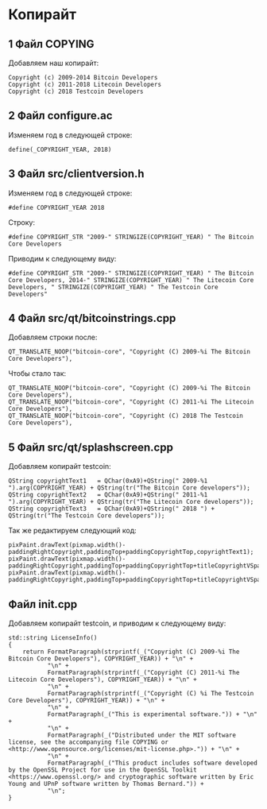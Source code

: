 Копирайт
========

1 Файл COPYING
-------------

Добавляем наш копирайт:

	Copyright (c) 2009-2014 Bitcoin Developers
	Copyright (c) 2011-2018 Litecoin Developers
	Copyright (c) 2018 Testcoin Developers

2 Файл configure.ac
-------------------

Изменяем год в следующей строке:

	define(_COPYRIGHT_YEAR, 2018)

3 Файл src/clientversion.h
----------------------

Изменяем год в следующей строке:

	#define COPYRIGHT_YEAR 2018

Строку:

	#define COPYRIGHT_STR "2009-" STRINGIZE(COPYRIGHT_YEAR) " The Bitcoin Core Developers

Приводим к следующему виду:

	#define COPYRIGHT_STR "2009-" STRINGIZE(COPYRIGHT_YEAR) " The Bitcoin Core Developers, 2014-" STRINGIZE(COPYRIGHT_YEAR) " The Litecoin Core Developers, " STRINGIZE(COPYRIGHT_YEAR) " The Testcoin Core Developers"

4 Файл src/qt/bitcoinstrings.cpp
--------------------------------

Добавляем строки после:

	QT_TRANSLATE_NOOP("bitcoin-core", "Copyright (C) 2009-%i The Bitcoin Core Developers"),

Чтобы стало так:

	QT_TRANSLATE_NOOP("bitcoin-core", "Copyright (C) 2009-%i The Bitcoin Core Developers"),
	QT_TRANSLATE_NOOP("bitcoin-core", "Copyright (C) 2011-%i The Litecoin Core Developers"),
	QT_TRANSLATE_NOOP("bitcoin-core", "Copyright (C) 2018 The Testcoin Core Developers"),


5 Файл src/qt/splashscreen.cpp
------------------------------

Добавляем копирайт testcoin:

	QString copyrightText1   = QChar(0xA9)+QString(" 2009-%1 ").arg(COPYRIGHT_YEAR) + QString(tr("The Bitcoin Core developers"));
    QString copyrightText2   = QChar(0xA9)+QString(" 2011-%1 ").arg(COPYRIGHT_YEAR) + QString(tr("The Litecoin Core developers"));
    QString copyrightText3   = QChar(0xA9)+QString(" 2018 ") + QString(tr("The Testcoin Core developers"));

Так же редактируем следующий код:

	pixPaint.drawText(pixmap.width()-paddingRightCopyright,paddingTop+paddingCopyrightTop,copyrightText1);
    pixPaint.drawText(pixmap.width()-paddingRightCopyright,paddingTop+paddingCopyrightTop+titleCopyrightVSpace,copyrightText2);
    pixPaint.drawText(pixmap.width()-paddingRightCopyright,paddingTop+paddingCopyrightTop+titleCopyrightVSpace+titleCopyrightVSpace,copyrightText3);


Файл init.cpp
-------------

Добавляем копирайт testcoin, и приводим к следующему виду:

	std::string LicenseInfo()
	{
	    return FormatParagraph(strprintf(_("Copyright (C) 2009-%i The Bitcoin Core Developers"), COPYRIGHT_YEAR)) + "\n" +
	           "\n" +
	           FormatParagraph(strprintf(_("Copyright (C) 2011-%i The Litecoin Core Developers"), COPYRIGHT_YEAR)) + "\n" +
	           "\n" +
	           FormatParagraph(strprintf(_("Copyright (C) %i The Testcoin Core Developers"), COPYRIGHT_YEAR)) + "\n" +
	           "\n" +
	           FormatParagraph(_("This is experimental software.")) + "\n" +
	           "\n" +
	           FormatParagraph(_("Distributed under the MIT software license, see the accompanying file COPYING or <http://www.opensource.org/licenses/mit-license.php>.")) + "\n" +
	           "\n" +
	           FormatParagraph(_("This product includes software developed by the OpenSSL Project for use in the OpenSSL Toolkit <https://www.openssl.org/> and cryptographic software written by Eric Young and UPnP software written by Thomas Bernard.")) +
	           "\n";
	}
